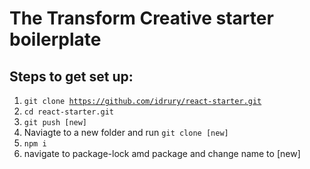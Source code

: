 # The Transform Creative starter boilerplate
## Steps to get set up:
1. <code>git clone https://github.com/idrury/react-starter.git</code>
2. <code>cd react-starter.git</code>
3. <code>git push [new]</code>
4. Naviagte to a new folder and run <code>git clone [new]</code>
4. <code>npm i</code>
5. navigate to package-lock amd package and change name to [new]
